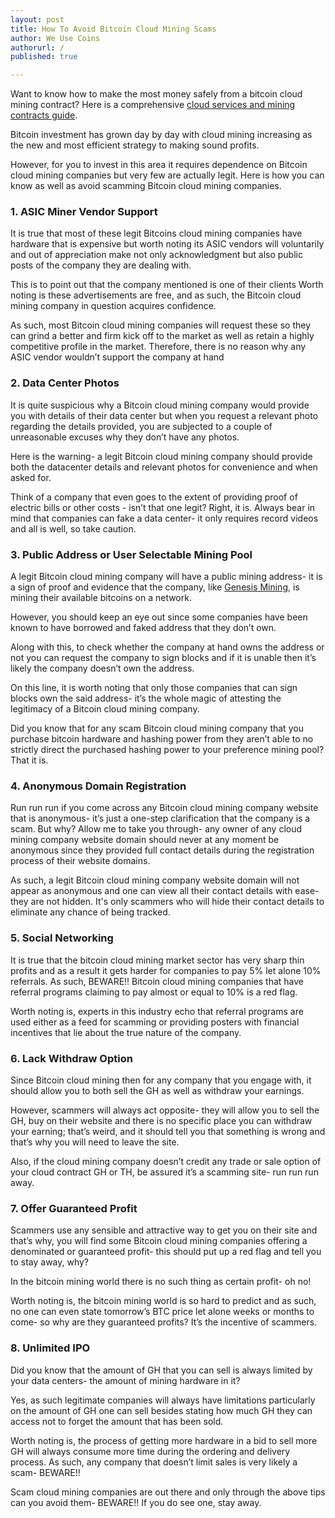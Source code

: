 ```yaml
---
layout: post
title: How To Avoid Bitcoin Cloud Mining Scams
author: We Use Coins
authorurl: /
published: true

---
```


<p>Want to know how to make the most money safely from a bitcoin cloud mining contract? Here is a comprehensive <a href="https://www.bitcoinmining.com/best-bitcoin-cloud-mining-contract-reviews/">cloud services and mining contracts guide</a>.
<p>Bitcoin investment has grown day by day with cloud mining increasing as the new and most efficient strategy to making sound profits.
<p>However, for you to invest in this area it requires dependence on Bitcoin cloud mining companies but very few are actually legit. Here is how you can know as well as avoid scamming Bitcoin cloud mining companies. 
<p><h3><b>1. </b><a name="asic" class="anchor">ASIC Miner Vendor Support</a></h3>
<p>It is true that most of these legit Bitcoins cloud mining companies have hardware that is expensive but worth noting its ASIC vendors will voluntarily and out of appreciation make not only acknowledgment but also public posts of the company they are dealing with.
<p>This is to point out that the company mentioned is one of their clients Worth noting is these advertisements are free, and as such, the Bitcoin cloud mining company in question acquires confidence.
<p>As such, most Bitcoin cloud mining companies will request these so they can grind a better and firm kick off to the market as well as retain a highly competitive profile in the market. Therefore, there is no reason why any ASIC vendor wouldn’t support the company at hand 
<p><h3><b>2. </b><a name="datacenter" class="anchor">Data Center Photos</a></h3>
<p>It is quite suspicious why a Bitcoin cloud mining company would provide you with details of their data center but when you request a relevant photo regarding the details provided, you are subjected to a couple of unreasonable excuses why they don’t have any photos.
<p>Here is the warning- a legit Bitcoin cloud mining company should provide both the datacenter details and relevant photos for convenience and when asked for.
<p>Think of a company that even goes to the extent of providing proof of electric bills or other costs - isn’t that one legit? Right, it is. Always bear in mind that companies can fake a data center- it only requires record videos and all is well, so take caution. 
<p><h3><b>3. </b><a name="pool" class="anchor">Public Address or User Selectable Mining Pool</a></h3>
<p>A legit Bitcoin cloud mining company will have a public mining address- it is a sign of proof and evidence that the company, like <a href="http://geni.us/genesismining1">Genesis Mining</a>, is mining their available bitcoins on a network.
<p>However, you should keep an eye out since some companies have been known to have borrowed and faked address that they don’t own.
<p>Along with this, to check whether the company at hand owns the address or not you can request the company to sign blocks and if it is unable then it’s likely the company doesn’t own the address.
<p>On this line, it is worth noting that only those companies that can sign blocks own the said address- it’s the whole magic of attesting the legitimacy of a Bitcoin cloud mining company.
<p>Did you know that for any scam Bitcoin cloud mining company that you purchase bitcoin hardware and hashing power from they aren’t able to no strictly direct the purchased hashing power to your preference mining pool? That it is. 
<p><h3><b>4. </b><a name="domain" class="anchor">Anonymous Domain Registration</a></h3>
<p>Run run run if you come across any Bitcoin cloud mining company website that is anonymous- it’s just a one-step clarification that the company is a scam. But why? Allow me to take you through- any owner of any cloud mining company website domain should never at any moment be anonymous since they provided full contact details during the registration process of their website domains.
<p>As such, a legit Bitcoin cloud mining company website domain will not appear as anonymous and one can view all their contact details with ease- they are not hidden. It's only scammers who will hide their contact details to eliminate any chance of being tracked. 
<p><h3><b>5. </b><a name="social" class="anchor">Social Networking</a></h3>
<p>It is true that the bitcoin cloud mining market sector has very sharp thin profits and as a result it gets harder for companies to pay 5% let alone 10% referrals. As such, BEWARE!! Bitcoin cloud mining companies that have referral programs claiming to pay almost or equal to 10% is a red flag.
<p>Worth noting is, experts in this industry echo that referral programs are used either as a feed for scamming or providing posters with financial incentives that lie about the true nature of the company. 
<p><h3><b>6. </b><a name="withdraw" class="anchor">Lack Withdraw Option</a></h3>
<p>Since Bitcoin cloud mining then for any company that you engage with, it should allow you to both sell the GH as well as withdraw your earnings.
<p>However, scammers will always act opposite- they will allow you to sell the GH, buy on their website and there is no specific place you can withdraw your earning; that’s weird, and it should tell you that something is wrong and that’s why you will need to leave the site.
<p>Also, if the cloud mining company doesn’t credit any trade or sale option of your cloud contract GH or TH, be assured it’s a scamming site- run run run away. 
<p><h3><b>7. </b><a name="profit" class="anchor">Offer Guaranteed Profit</a></h3>
<p>Scammers use any sensible and attractive way to get you on their site and that’s why, you will find some Bitcoin cloud mining companies offering a denominated or guaranteed profit- this should put up a red flag and tell you to stay away, why?
<p>In the bitcoin mining world there is no such thing as certain profit- oh no!
<p>Worth noting is, the bitcoin mining world is so hard to predict and as such, no one can even state tomorrow’s BTC price let alone weeks or months to come- so why are they guaranteed profits? It’s the incentive of scammers. 
<p><h3><b>8. </b><a name="ipo" class="anchor">Unlimited IPO</a></h3>
<p>Did you know that the amount of GH that you can sell is always limited by your data centers- the amount of mining hardware in it?
<p>Yes, as such legitimate companies will always have limitations particularly on the amount of GH one can sell besides stating how much GH they can access not to forget the amount that has been sold.
<p>Worth noting is, the process of getting more hardware in a bid to sell more GH will always consume more time during the ordering and delivery process. As such, any company that doesn’t limit sales is very likely a scam- BEWARE!! 
<p>Scam cloud mining companies are out there and only through the above tips can you avoid them- BEWARE!! If you do see one, stay away.